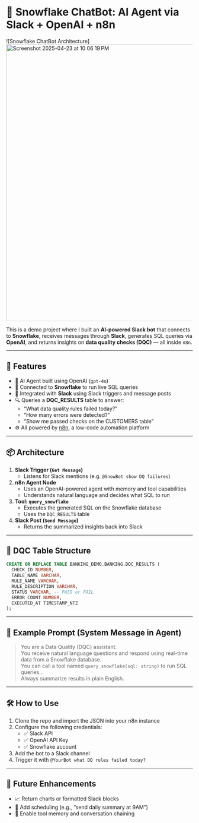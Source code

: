 # 🧠 Snowflake ChatBot: AI Agent via Slack + OpenAI + n8n

![Snowflake ChatBot Architecture]
<img width="746" alt="Screenshot 2025-04-23 at 10 06 19 PM" src="https://github.com/user-attachments/assets/f18a4766-8d1e-4ff9-86cd-2147f63df2d8" />


This is a demo project where I built an **AI-powered Slack bot** that connects to **Snowflake**, receives messages through **Slack**, generates SQL queries via **OpenAI**, and returns insights on **data quality checks (DQC)** — all inside `n8n`.

---

## 🚀 Features

- 🤖 AI Agent built using OpenAI (`gpt-4o`)
- 🔗 Connected to **Snowflake** to run live SQL queries
- 💬 Integrated with **Slack** using Slack triggers and message posts
- 🔍 Queries a **DQC_RESULTS** table to answer:
  - “What data quality rules failed today?”
  - “How many errors were detected?”
  - “Show me passed checks on the CUSTOMERS table”
- ⚙️ All powered by [n8n](https://n8n.io), a low-code automation platform

---

## 📦 Architecture

1. **Slack Trigger (`Get Message`)**
   - Listens for Slack mentions (e.g. `@SnowBot show DQ failures`)
2. **n8n Agent Node**
   - Uses an OpenAI-powered agent with memory and tool capabilities
   - Understands natural language and decides what SQL to run
3. **Tool: `query_snowflake`**
   - Executes the generated SQL on the Snowflake database
   - Uses the `DQC_RESULTS` table
4. **Slack Post (`Send Message`)**
   - Returns the summarized insights back into Slack

---

## 📄 DQC Table Structure

```sql
CREATE OR REPLACE TABLE BANKING_DEMO.BANKING.DQC_RESULTS (
  CHECK_ID NUMBER,
  TABLE_NAME VARCHAR,
  RULE_NAME VARCHAR,
  RULE_DESCRIPTION VARCHAR,
  STATUS VARCHAR, -- PASS or FAIL
  ERROR_COUNT NUMBER,
  EXECUTED_AT TIMESTAMP_NTZ
);
```

---

## 🧠 Example Prompt (System Message in Agent)

> You are a Data Quality (DQC) assistant.  
> You receive natural language questions and respond using real-time data from a Snowflake database.  
> You can call a tool named `query_snowflake(sql: string)` to run SQL queries...  
> Always summarize results in plain English.

---

## 🛠️ How to Use

1. Clone the repo and import the JSON into your n8n instance
2. Configure the following credentials:
   - ✅ Slack API
   - ✅ OpenAI API Key
   - ✅ Snowflake account
3. Add the bot to a Slack channel
4. Trigger it with `@YourBot what DQ rules failed today?`

---

## 🔮 Future Enhancements

- 📈 Return charts or formatted Slack blocks
- 📅 Add scheduling (e.g., “send daily summary at 9AM”)
- 🧠 Enable tool memory and conversation chaining

